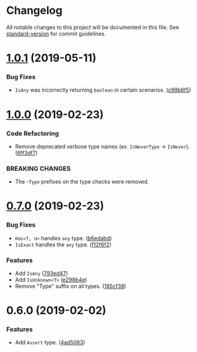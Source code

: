 # Changelog

All notable changes to this project will be documented in this file. See [standard-version](https://github.com/conventional-changelog/standard-version) for commit guidelines.

<a name="1.0.1"></a>
# [1.0.1](https://github.com/dsherret/conditional-type-checks/compare/v1.0.0...v1.0.1) (2019-05-11)


### Bug Fixes

* `IsAny` was incorrectly returning `boolean` in certain scenarios. ([c99b6f5](https://github.com/dsherret/conditional-type-checks/commit/c99b6f5))

<a name="1.0.0"></a>
# [1.0.0](https://github.com/dsherret/conditional-type-checks/compare/v0.7.0...v1.0.0) (2019-02-23)


### Code Refactoring

* Remove deprecated verbose type names (ex. `IsNeverType` -> `IsNever`). ([6ff3df7](https://github.com/dsherret/conditional-type-checks/commit/6ff3df7))


### BREAKING CHANGES

* The -`Type` prefixes on the type checks were removed.



<a name="0.7.0"></a>
# [0.7.0](https://github.com/dsherret/conditional-type-checks/compare/v0.6.0...v0.7.0) (2019-02-23)


### Bug Fixes

* `Has<T, U>` handles `any` type. ([b6edabd](https://github.com/dsherret/conditional-type-checks/commit/b6edabd))
* `IsExact` handles the `any` type. ([f12f6f2](https://github.com/dsherret/conditional-type-checks/commit/f12f6f2))


### Features

* Add `IsAny` ([793ed47](https://github.com/dsherret/conditional-type-checks/commit/793ed47))
* Add `IsUnknown<T>` ([e298b4e](https://github.com/dsherret/conditional-type-checks/commit/e298b4e))
* Remove "Type" suffix on all types. ([185cf38](https://github.com/dsherret/conditional-type-checks/commit/185cf38))



<a name="0.6.0"></a>
# 0.6.0 (2019-02-02)


### Features

* Add `Assert` type. ([4ad5083](https://github.com/dsherret/conditional-type-checks/commit/4ad5083))
